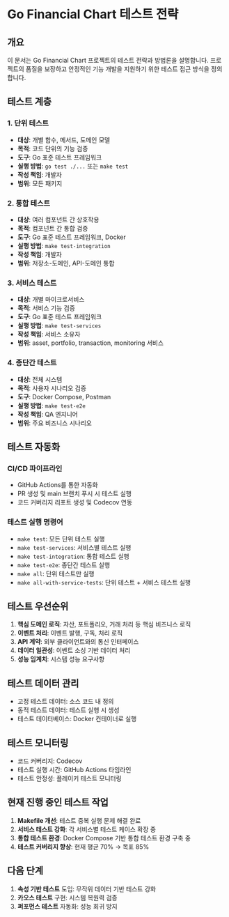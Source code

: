 # Go Financial Chart 테스트 전략

## 개요
이 문서는 Go Financial Chart 프로젝트의 테스트 전략과 방법론을 설명합니다. 프로젝트의 품질을 보장하고 안정적인 기능 개발을 지원하기 위한 테스트 접근 방식을 정의합니다.

## 테스트 계층

### 1. 단위 테스트
- **대상**: 개별 함수, 메서드, 도메인 모델
- **목적**: 코드 단위의 기능 검증
- **도구**: Go 표준 테스트 프레임워크
- **실행 방법**: `go test ./...` 또는 `make test`
- **작성 책임**: 개발자
- **범위**: 모든 패키지

### 2. 통합 테스트
- **대상**: 여러 컴포넌트 간 상호작용
- **목적**: 컴포넌트 간 통합 검증
- **도구**: Go 표준 테스트 프레임워크, Docker
- **실행 방법**: `make test-integration`
- **작성 책임**: 개발자
- **범위**: 저장소-도메인, API-도메인 통합

### 3. 서비스 테스트
- **대상**: 개별 마이크로서비스
- **목적**: 서비스 기능 검증
- **도구**: Go 표준 테스트 프레임워크
- **실행 방법**: `make test-services`
- **작성 책임**: 서비스 소유자
- **범위**: asset, portfolio, transaction, monitoring 서비스

### 4. 종단간 테스트
- **대상**: 전체 시스템
- **목적**: 사용자 시나리오 검증
- **도구**: Docker Compose, Postman
- **실행 방법**: `make test-e2e`
- **작성 책임**: QA 엔지니어
- **범위**: 주요 비즈니스 시나리오

## 테스트 자동화

### CI/CD 파이프라인
- GitHub Actions를 통한 자동화
- PR 생성 및 main 브랜치 푸시 시 테스트 실행
- 코드 커버리지 리포트 생성 및 Codecov 연동

### 테스트 실행 명령어
- `make test`: 모든 단위 테스트 실행
- `make test-services`: 서비스별 테스트 실행
- `make test-integration`: 통합 테스트 실행
- `make test-e2e`: 종단간 테스트 실행
- `make all`: 단위 테스트만 실행
- `make all-with-service-tests`: 단위 테스트 + 서비스 테스트 실행

## 테스트 우선순위
1. **핵심 도메인 로직**: 자산, 포트폴리오, 거래 처리 등 핵심 비즈니스 로직
2. **이벤트 처리**: 이벤트 발행, 구독, 처리 로직
3. **API 계약**: 외부 클라이언트와의 통신 인터페이스
4. **데이터 일관성**: 이벤트 소싱 기반 데이터 처리
5. **성능 임계치**: 시스템 성능 요구사항

## 테스트 데이터 관리
- 고정 테스트 데이터: 소스 코드 내 정의
- 동적 테스트 데이터: 테스트 실행 시 생성
- 테스트 데이터베이스: Docker 컨테이너로 실행

## 테스트 모니터링
- 코드 커버리지: Codecov
- 테스트 실행 시간: GitHub Actions 타임라인
- 테스트 안정성: 플레이키 테스트 모니터링

## 현재 진행 중인 테스트 작업
1. **Makefile 개선**: 테스트 중복 실행 문제 해결 완료
2. **서비스 테스트 강화**: 각 서비스별 테스트 케이스 확장 중
3. **통합 테스트 환경**: Docker Compose 기반 통합 테스트 환경 구축 중
4. **테스트 커버리지 향상**: 현재 평균 70% → 목표 85%

## 다음 단계
1. **속성 기반 테스트** 도입: 무작위 데이터 기반 테스트 강화
2. **카오스 테스트** 구현: 시스템 복원력 검증
3. **퍼포먼스 테스트** 자동화: 성능 회귀 방지 